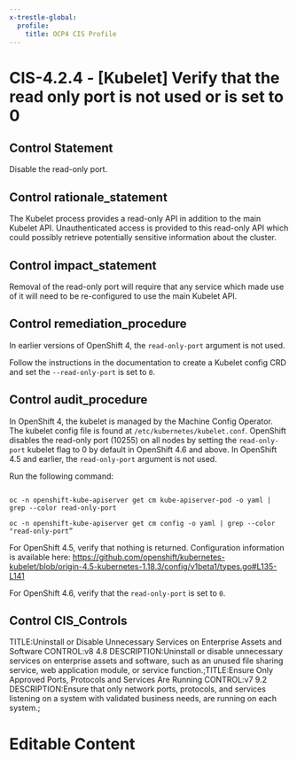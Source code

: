 ```yaml
---
x-trestle-global:
  profile:
    title: OCP4 CIS Profile
---
```


# CIS-4.2.4 - \[Kubelet\] Verify that the read only port is not used or is set to 0

## Control Statement

Disable the read-only port.

## Control rationale_statement

The Kubelet process provides a read-only API in addition to the main Kubelet API. Unauthenticated access is provided to this read-only API which could possibly retrieve potentially sensitive information about the cluster.

## Control impact_statement

Removal of the read-only port will require that any service which made use of it will need to be re-configured to use the main Kubelet API.

## Control remediation_procedure

In earlier versions of OpenShift 4, the `read-only-port` argument is not used. 

Follow the instructions in the documentation to create a Kubelet config CRD and set the `--read-only-port` is set to `0`.

## Control audit_procedure

In OpenShift 4, the kubelet is managed by the Machine Config Operator. The kubelet config file is found at `/etc/kubernetes/kubelet.conf`. OpenShift disables the read-only port (10255) on all nodes by setting the `read-only-port` kubelet flag to 0 by default in OpenShift 4.6 and above. In OpenShift 4.5 and earlier, the `read-only-port` argument is not used. 

Run the following command:

```

oc -n openshift-kube-apiserver get cm kube-apiserver-pod -o yaml | grep --color read-only-port

oc -n openshift-kube-apiserver get cm config -o yaml | grep --color "read-only-port”
```

For OpenShift 4.5, verify that nothing is returned. Configuration information is available here: https://github.com/openshift/kubernetes-kubelet/blob/origin-4.5-kubernetes-1.18.3/config/v1beta1/types.go#L135-L141

For OpenShift 4.6, verify that the `read-only-port` is set to `0`.

## Control CIS_Controls

TITLE:Uninstall or Disable Unnecessary Services on Enterprise Assets and Software CONTROL:v8 4.8 DESCRIPTION:Uninstall or disable unnecessary services on enterprise assets and software, such as an unused file sharing service, web application module, or service function.;TITLE:Ensure Only Approved Ports, Protocols and Services Are Running CONTROL:v7 9.2 DESCRIPTION:Ensure that only network ports, protocols, and services listening on a system with validated business needs, are running on each system.;

# Editable Content

<!-- Make additions and edits below -->
<!-- The above represents the contents of the control as received by the profile, prior to additions. -->
<!-- If the profile makes additions to the control, they will appear below. -->
<!-- The above markdown may not be edited but you may edit the content below, and/or introduce new additions to be made by the profile. -->
<!-- If there is a yaml header at the top, parameter values may be edited. Use --set-parameters to incorporate the changes during assembly. -->
<!-- The content here will then replace what is in the profile for this control, after running profile-assemble. -->
<!-- The current profile has no added parts for this control, but you may add new ones here. -->
<!-- Each addition must have a heading either of the form ## Control my_addition_name -->
<!-- or ## Part a. (where the a. refers to one of the control statement labels.) -->
<!-- "## Control" parts are new parts added after the statement part. -->
<!-- "## Part" parts are new parts added into the top-level statement part with that label. -->
<!-- Subparts may be added with nested hash levels of the form ### My Subpart Name -->
<!-- underneath the parent ## Control or ## Part being added -->
<!-- See https://ibm.github.io/compliance-trestle/tutorials/ssp_profile_catalog_authoring/ssp_profile_catalog_authoring for guidance. -->
